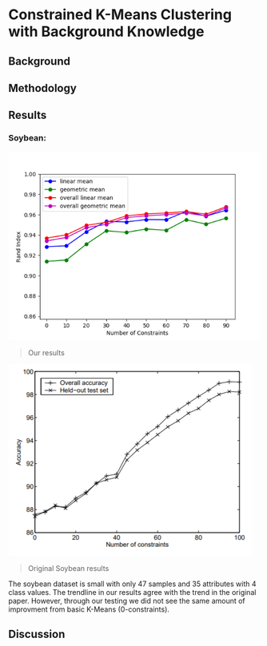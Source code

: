# Constrained K-Means Clustering with Background Knowledge

## Background

## Methodology

## Results
### Soybean:
![Soybean Small 100 Trials](figures/soybean_small_100trials.png)
> Our results

![Soybean Small 100 Trials Original](figures/soybean_original.png)
> Original Soybean results

The soybean dataset is small with only 47 samples and 35 attributes with 4 class values. The trendline in our results agree with the trend in the original paper. However, through our testing we did not see the same amount of improvment from basic K-Means (0-constraints).

## Discussion